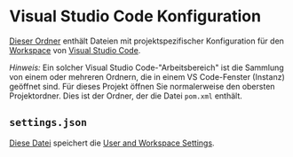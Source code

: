 # Visual Studio Code Konfiguration

[Dieser Ordner](https://code.visualstudio.com/docs/getstarted/tips-and-tricks#_vscode-folder) enthält Dateien mit projektspezifischer Konfiguration für den [Workspace](https://code.visualstudio.com/docs/editor/workspaces) von [Visual Studio Code](https://code.visualstudio.com/docs).

*Hinweis:* Ein solcher Visual Studio Code-"Arbeitsbereich" ist die Sammlung von einem oder mehreren Ordnern, die in einem VS Code-Fenster (Instanz) geöffnet sind. Für dieses Projekt öffnen Sie normalerweise den obersten Projektordner. Dies ist der Ordner, der die Datei `pom.xml` enthält.

## `settings.json`

[Diese Datei](https://code.visualstudio.com/docs/getstarted/settings#_settingsjson) speichert die [User and Workspace Settings](https://code.visualstudio.com/docs/getstarted/settings).

